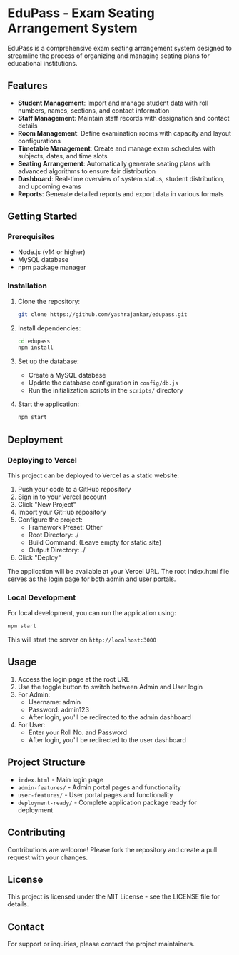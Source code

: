 # EduPass - Exam Seating Arrangement System

EduPass is a comprehensive exam seating arrangement system designed to streamline the process of organizing and managing seating plans for educational institutions.

## Features

- **Student Management**: Import and manage student data with roll numbers, names, sections, and contact information
- **Staff Management**: Maintain staff records with designation and contact details
- **Room Management**: Define examination rooms with capacity and layout configurations
- **Timetable Management**: Create and manage exam schedules with subjects, dates, and time slots
- **Seating Arrangement**: Automatically generate seating plans with advanced algorithms to ensure fair distribution
- **Dashboard**: Real-time overview of system status, student distribution, and upcoming exams
- **Reports**: Generate detailed reports and export data in various formats

## Getting Started

### Prerequisites

- Node.js (v14 or higher)
- MySQL database
- npm package manager

### Installation

1. Clone the repository:
   ```bash
   git clone https://github.com/yashrajankar/edupass.git
   ```

2. Install dependencies:
   ```bash
   cd edupass
   npm install
   ```

3. Set up the database:
   - Create a MySQL database
   - Update the database configuration in `config/db.js`
   - Run the initialization scripts in the `scripts/` directory

4. Start the application:
   ```bash
   npm start
   ```

## Deployment

### Deploying to Vercel

This project can be deployed to Vercel as a static website:

1. Push your code to a GitHub repository
2. Sign in to your Vercel account
3. Click "New Project"
4. Import your GitHub repository
5. Configure the project:
   - Framework Preset: Other
   - Root Directory: ./
   - Build Command: (Leave empty for static site)
   - Output Directory: ./
6. Click "Deploy"

The application will be available at your Vercel URL. The root index.html file serves as the login page for both admin and user portals.

### Local Development

For local development, you can run the application using:

```bash
npm start
```

This will start the server on `http://localhost:3000`

## Usage

1. Access the login page at the root URL
2. Use the toggle button to switch between Admin and User login
3. For Admin:
   - Username: admin
   - Password: admin123
   - After login, you'll be redirected to the admin dashboard
4. For User:
   - Enter your Roll No. and Password
   - After login, you'll be redirected to the user dashboard

## Project Structure

- `index.html` - Main login page
- `admin-features/` - Admin portal pages and functionality
- `user-features/` - User portal pages and functionality
- `deployment-ready/` - Complete application package ready for deployment

## Contributing

Contributions are welcome! Please fork the repository and create a pull request with your changes.

## License

This project is licensed under the MIT License - see the LICENSE file for details.

## Contact

For support or inquiries, please contact the project maintainers.